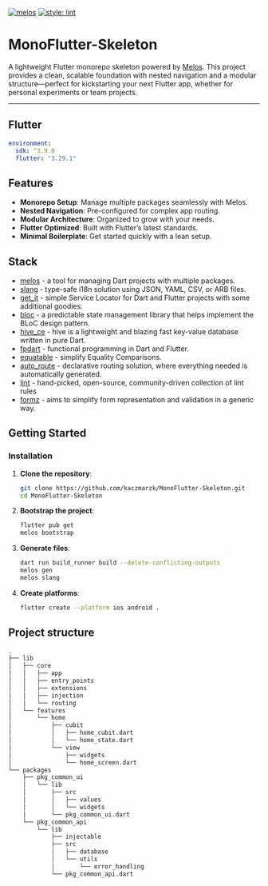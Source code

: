 [![melos](https://img.shields.io/badge/maintained%20with-melos-f700ff.svg?style=flat-square)](https://github.com/invertase/melos)
[![style: lint](https://img.shields.io/badge/style-lint-4BC0F5.svg)](https://pub.dev/packages/lint)

# MonoFlutter-Skeleton

A lightweight Flutter monorepo skeleton powered by [Melos](https://melos.invertase.dev/). This project provides a clean,
scalable foundation with nested navigation and a modular structure—perfect for kickstarting your next Flutter app,
whether for personal experiments or team projects.

---

## Flutter

```yaml
environment:
  sdk: ^3.9.0
  flutter: "3.29.1"
```

## Features

- **Monorepo Setup**: Manage multiple packages seamlessly with Melos.
- **Nested Navigation**: Pre-configured for complex app routing.
- **Modular Architecture**: Organized to grow with your needs.
- **Flutter Optimized**: Built with Flutter’s latest standards.
- **Minimal Boilerplate**: Get started quickly with a lean setup.

## Stack

- [melos](https://melos.invertase.dev/getting-started) - a tool for managing Dart projects with multiple packages.
- [slang](https://pub.dev/packages/slang) - type-safe i18n solution using JSON, YAML, CSV, or ARB files.
- [get_it](https://pub.dev/packages/get_it) - simple Service Locator for Dart and Flutter projects with some additional
  goodies.
- [bloc](https://pub.dev/packages/flutter_bloc) - a predictable state management library that helps implement the BLoC
  design pattern.
- [hive_ce](https://pub.dev/packages/hive_ce) - hive is a lightweight and blazing fast key-value database written in
  pure Dart.
- [fpdart](https://pub.dev/packages/fpdart) - functional programming in Dart and Flutter.
- [equatable](https://pub.dev/packages/equatable) - simplify Equality Comparisons.
- [auto_route](https://pub.dev/packages/auto_route) - declarative routing solution, where everything needed is
  automatically generated.
- [lint](https://pub.dev/packages/lint) - hand-picked, open-source, community-driven collection of lint rules
- [formz](https://pub.dev/packages/formz) - aims to simplify form representation and validation in a generic way.

## Getting Started

### Installation

1. **Clone the repository**:
   ```bash
   git clone https://github.com/kaczmarzk/MonoFlutter-Skeleton.git
   cd MonoFlutter-Skeleton
   ```

2. **Bootstrap the project**:
   ```bash
   flutter pub get
   melos bootstrap
   ```

3. **Generate files**:
   ```bash
   dart run build_runner build --delete-conflicting-outputs
   melos gen
   melos slang
   ```

4. **Create platforms**:
   ```bash
   flutter create --platform ios android .
   ```

## Project structure

```bash
.
├── lib
│   ├── core
│   │   ├── app
│   │   ├── entry_points
│   │   ├── extensions
│   │   ├── injection
│   │   └── routing
│   └── features
│       └── home
│           ├── cubit
│           │   ├── home_cubit.dart
│           │   └── home_state.dart
│           └── view
│               ├── widgets
│               └── home_screen.dart
└── packages
    ├── pkg_common_ui
    │   └── lib
    │       ├── src
    │       │   ├── values
    │       │   └── widgets
    │       └── pkg_common_ui.dart
    └── pkg_common_api
        └── lib
            ├── injectable
            ├── src
            │   ├── database
            │   └── utils
            │       └── error_handling
            └── pkg_common_api.dart
```
   
